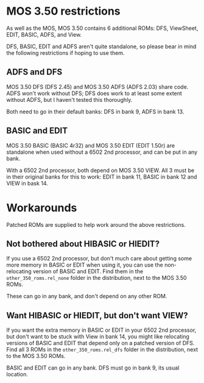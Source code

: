 # MOS 3.50 restrictions

As well as the MOS, MOS 3.50 contains 6 additional ROMs: DFS,
ViewSheet, EDIT, BASIC, ADFS, and View.

DFS, BASIC, EDIT and ADFS aren't quite standalone, so please bear in
mind the following restrictions if hoping to use them.

## ADFS and DFS

MOS 3.50 DFS (DFS 2.45) and MOS 3.50 ADFS (ADFS 2.03) share code. ADFS
won't work without DFS; DFS does work to at least some extent without
ADFS, but I haven't tested this thoroughly.
   
Both need to go in their default banks: DFS in bank 9, ADFS in bank
13.

## BASIC and EDIT
   
MOS 3.50 BASIC (BASIC 4r32) and MOS 3.50 EDIT (EDIT 1.50r) are
standalone when used without a 6502 2nd processor, and can be put in
any bank.

With a 6502 2nd processor, both depend on MOS 3.50 VIEW. All 3 must be
in their original banks for this to work: EDIT in bank 11, BASIC in
bank 12 and VIEW in bask 14.
   
# Workarounds

Patched ROMs are supplied to help work around the above restrictions.

## Not bothered about HIBASIC or HIEDIT? ##

If you use a 6502 2nd processor, but don't much care about getting
some more memory in BASIC or EDIT when using it, you can use the
non-relocating version of BASIC and EDIT. Find them in the
`other_350_roms.rel_none` folder in the distribution, next to the MOS
3.50 ROMs.

These can go in any bank, and don't depend on any other ROM.

## Want HIBASIC or HIEDIT, but don't want VIEW? ##

If you want the extra memory in BASIC or EDIT in your 6502 2nd
processor, but don't want to be stuck with View in bank 14, you might
like relocating versions of BASIC and EDIT that depend only on a
patched version of DFS. Find all 3 ROMs in the
`other_350_roms.rel_dfs` folder in the distribution, next to the MOS
3.50 ROMs.

BASIC and EDIT can go in any bank. DFS must go in bank 9, its usual
location.

